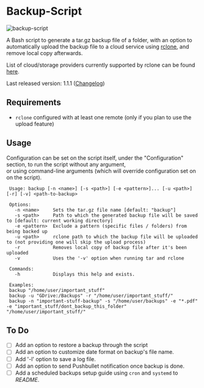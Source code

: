 # Backup-Script

![backup-script](https://user-images.githubusercontent.com/8832013/84669169-3bce8200-af2d-11ea-850c-d40e2521e6d5.png)

A Bash script to generate a tar.gz backup file of a folder, with an option to automatically upload the backup file to a cloud service using [rclone](https://github.com/rclone/rclone), and remove local copy afterwards.

List of cloud/storage providers currently supported by rclone can be found [here](https://github.com/rclone/rclone#storage-providers).

Last released version: 1.1.1 ([Changelog](https://github.com/MichaelYochpaz/Backup-Script/blob/master/changelog.md))
## Requirements
* `rclone` configured with at least one remote (only if you plan to use the upload feature)

## Usage
Configuration can be set on the script itself, under the "Configuration" section, to run the script without any argument,  
or using command-line arguments (which will override configuration set on on the script).
```
 Usage: backup [-n <name>] [-s <path>] [-e <pattern>]... [-u <path>] [-r] [-v] <path-to-backup>

 Options:
   -n <name>     Sets the tar.gz file name [default: "backup"]
   -s <path>     Path to which the generated backup file will be saved to [default: current working directory]
   -e <pattern>  Exclude a pattern (specific files / folders) from being backed up
   -u <path>     rclone path to which the backup file will be uploaded to (not providing one will skip the upload process)
   -r            Removes local copy of backup file after it's been uploaded
   -v            Uses the '-v' option when running tar and rclone

 Commands:
   -h            Displays this help and exists.

 Examples:
 backup "/home/user/important_stuff"
 backup -u "GDrive:/Backups" -r "/home/user/important_stuff/"
 backup -n "important-stuff-backup" -s "/home/user/backups" -e "*.pdf" -e "important_stuff/dont_backup_this_folder" "/home/user/important_stuff/"
```

## To Do
- [ ] Add an option to restore a backup through the script
- [ ] Add an option to customize date format on backup's file name.
- [ ] Add '-l' option to save a log file.
- [ ] Add an option to send Pushbullet notification once backup is done.
- [ ] Add a scheduled backups setup guide using `cron` and `systemd` to *README*.
